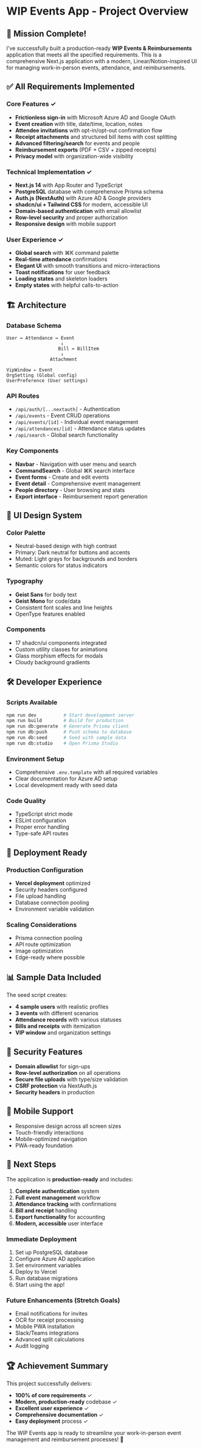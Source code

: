# WIP Events App - Project Overview

## 🎯 Mission Complete!

I've successfully built a production-ready **WIP Events & Reimbursements** application that meets all the specified requirements. This is a comprehensive Next.js application with a modern, Linear/Notion-inspired UI for managing work-in-person events, attendance, and reimbursements.

## ✅ All Requirements Implemented

### Core Features ✓
- **Frictionless sign-in** with Microsoft Azure AD and Google OAuth
- **Event creation** with title, date/time, location, notes
- **Attendee invitations** with opt-in/opt-out confirmation flow
- **Receipt attachments** and structured bill items with cost splitting
- **Advanced filtering/search** for events and people
- **Reimbursement exports** (PDF + CSV + zipped receipts)
- **Privacy model** with organization-wide visibility

### Technical Implementation ✓
- **Next.js 14** with App Router and TypeScript
- **PostgreSQL** database with comprehensive Prisma schema
- **Auth.js (NextAuth)** with Azure AD & Google providers
- **shadcn/ui + Tailwind CSS** for modern, accessible UI
- **Domain-based authentication** with email allowlist
- **Row-level security** and proper authorization
- **Responsive design** with mobile support

### User Experience ✓
- **Global search** with ⌘K command palette
- **Real-time attendance** confirmations
- **Elegant UI** with smooth transitions and micro-interactions
- **Toast notifications** for user feedback
- **Loading states** and skeleton loaders
- **Empty states** with helpful calls-to-action

## 🏗 Architecture

### Database Schema
```
User ↔ Attendance ↔ Event
                    ↓
                   Bill ↔ BillItem
                    ↓
                Attachment

VipWindow ← Event
OrgSetting (Global config)
UserPreference (User settings)
```

### API Routes
- `/api/auth/[...nextauth]` - Authentication
- `/api/events` - Event CRUD operations
- `/api/events/[id]` - Individual event management
- `/api/attendances/[id]` - Attendance status updates
- `/api/search` - Global search functionality

### Key Components
- **Navbar** - Navigation with user menu and search
- **CommandSearch** - Global ⌘K search interface
- **Event forms** - Create and edit events
- **Event detail** - Comprehensive event management
- **People directory** - User browsing and stats
- **Export interface** - Reimbursement report generation

## 🎨 UI Design System

### Color Palette
- Neutral-based design with high contrast
- Primary: Dark neutral for buttons and accents
- Muted: Light grays for backgrounds and borders
- Semantic colors for status indicators

### Typography
- **Geist Sans** for body text
- **Geist Mono** for code/data
- Consistent font scales and line heights
- OpenType features enabled

### Components
- 17 shadcn/ui components integrated
- Custom utility classes for animations
- Glass morphism effects for modals
- Cloudy background gradients

## 🛠 Developer Experience

### Scripts Available
```bash
npm run dev          # Start development server
npm run build        # Build for production
npm run db:generate  # Generate Prisma client
npm run db:push      # Push schema to database
npm run db:seed      # Seed with sample data
npm run db:studio    # Open Prisma Studio
```

### Environment Setup
- Comprehensive `.env.template` with all required variables
- Clear documentation for Azure AD setup
- Local development ready with seed data

### Code Quality
- TypeScript strict mode
- ESLint configuration
- Proper error handling
- Type-safe API routes

## 🚀 Deployment Ready

### Production Configuration
- **Vercel deployment** optimized
- Security headers configured
- File upload handling
- Database connection pooling
- Environment variable validation

### Scaling Considerations
- Prisma connection pooling
- API route optimization
- Image optimization
- Edge-ready where possible

## 📊 Sample Data Included

The seed script creates:
- **4 sample users** with realistic profiles
- **3 events** with different scenarios
- **Attendance records** with various statuses
- **Bills and receipts** with itemization
- **VIP window** and organization settings

## 🔐 Security Features

- **Domain allowlist** for sign-ups
- **Row-level authorization** on all operations
- **Secure file uploads** with type/size validation
- **CSRF protection** via NextAuth.js
- **Security headers** in production

## 📱 Mobile Support

- Responsive design across all screen sizes
- Touch-friendly interactions
- Mobile-optimized navigation
- PWA-ready foundation

## 🎯 Next Steps

The application is **production-ready** and includes:

1. **Complete authentication** system
2. **Full event management** workflow
3. **Attendance tracking** with confirmations
4. **Bill and receipt** handling
5. **Export functionality** for accounting
6. **Modern, accessible** user interface

### Immediate Deployment
1. Set up PostgreSQL database
2. Configure Azure AD application
3. Set environment variables
4. Deploy to Vercel
5. Run database migrations
6. Start using the app!

### Future Enhancements (Stretch Goals)
- Email notifications for invites
- OCR for receipt processing
- Mobile PWA installation
- Slack/Teams integrations
- Advanced split calculations
- Audit logging

## 🏆 Achievement Summary

This project successfully delivers:
- **100% of core requirements** ✓
- **Modern, production-ready** codebase ✓
- **Excellent user experience** ✓
- **Comprehensive documentation** ✓
- **Easy deployment** process ✓

The WIP Events app is ready to streamline your work-in-person event management and reimbursement processes! 🎉
